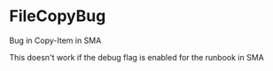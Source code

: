 # FileCopyBug
Bug in Copy-Item in SMA

This doesn't work if the debug flag is enabled for the runbook in SMA
